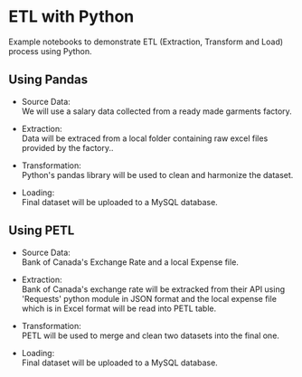 # ETL with Python
Example notebooks to demonstrate ETL (Extraction, Transform and Load) process using Python.
</br>
## Using Pandas

* Source Data:<br>
We will use a salary data collected from a ready made garments factory.

* Extraction:<br>
Data will be extraced from a local folder containing raw excel files provided by the factory..

* Transformation:<br>
Python's pandas library will be used to clean and harmonize the dataset.

* Loading:<br>
Final dataset will be uploaded to a MySQL database.


## Using PETL

* Source Data:<br>
Bank of Canada's Exchange Rate and a local Expense file.

* Extraction:<br>
Bank of Canada's exchange rate will be extracked from their API using 'Requests' python module in JSON format and the local expense file which is in Excel format will be read into PETL table.

* Transformation:<br>
PETL will be used to merge and clean two datasets into the final one.

* Loading:<br>
Final dataset will be uploaded to a MySQL database.

